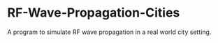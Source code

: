 # RF-Wave-Propagation-Cities
A program to simulate RF wave propagation in a real world city setting.
